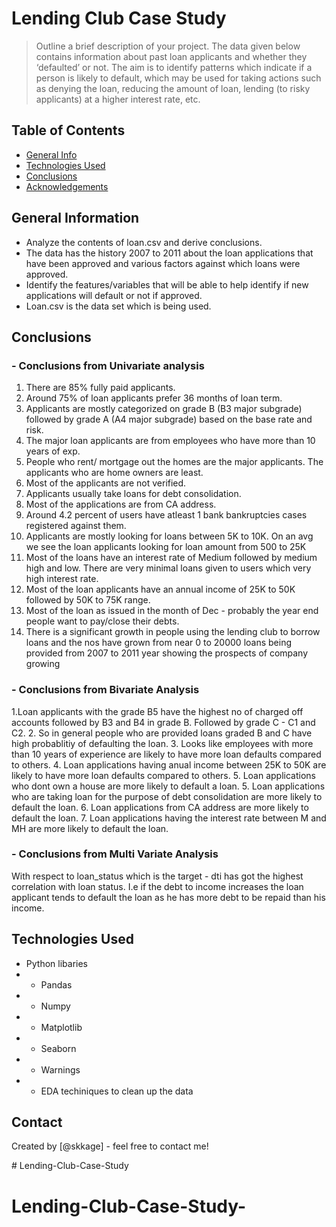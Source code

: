 # Lending Club Case Study
> Outline a brief description of your project.
The data given below contains information about past loan applicants and whether they ‘defaulted’ or not. The aim is to identify patterns which indicate if a person is likely to default, which may be used for taking actions such as denying the loan, reducing the amount of loan, lending (to risky applicants) at a higher interest rate, etc.

## Table of Contents
* [General Info](#general-information)
* [Technologies Used](#technologies-used)
* [Conclusions](#conclusions)
* [Acknowledgements](#acknowledgements)

<!-- You can include any other section that is pertinent to your problem -->

## General Information
- Analyze the contents of loan.csv and derive conclusions.
- The data has the history 2007 to 2011 about the loan applications that have been approved and various factors against which loans were approved.
- Identify the features/variables that will be able to help identify if new applications will default or not if approved.
- Loan.csv is the data set which is being used.

<!-- You don't have to answer all the questions - just the ones relevant to your project. -->

## Conclusions
### - Conclusions from Univariate analysis

1. There are 85% fully paid applicants.
2. Around 75% of loan applicants prefer 36 months of loan term.
3. Applicants are mostly categorized on grade B (B3 major subgrade) followed by grade A (A4 major subgrade) based on the base rate and risk.
4. The major loan applicants are from employees who have more than 10 years of exp.
5. People who rent/ mortgage out the homes are the major applicants. The applicants who are home owners are least.
6. Most of the applicants are not verified.
7. Applicants usually take loans for debt consolidation.
8. Most of the applications are from CA address.
9. Around 4.2 percent of users have atleast 1 bank bankruptcies cases registered against them.
10. Applicants are mostly looking for loans between 5K to 10K. On an avg we see the loan applicants looking for loan amount from 500 to 25K
11. Most of the loans have an interest rate of Medium followed by medium high and low. There are very minimal loans given to users which very high interest rate.
12. Most of the loan applicants have an annual income of 25K to 50K followed by 50K to 75K range.
13. Most of the loan as issued in the month of Dec - probably the year end people want to pay/close their debts.
14. There is a significant growth in people using the lending club to borrow loans and the nos have grown from near 0 to 20000 loans being provided from 2007 to  2011 year showing the prospects of company growing


### - Conclusions from Bivariate Analysis

1.Loan applicants with the grade B5 have the highest no of charged off accounts followed by B3 and B4 in grade B. Followed by grade C - C1 and C2.
2. So in general people who are provided loans graded B and C have high probablitiy of defaulting the loan.
3. Looks like employees with more than 10 years of experience are likely to have more loan defaults compared to others.
4. Loan applications having anual income between 25K to 50K are likely to have more loan defaults compared to others. 5. Loan applications who dont own a house are more likely to default a loan.
5. Loan applications who are taking loan for the purpose of debt consolidation are more likely to default the loan.
6. Loan applications from CA address are more  likely to default the loan.
7. Loan applications having the interest rate between M and MH are more  likely to default the loan.

### - Conclusions from Multi Variate Analysis

With respect to loan_status which is the target - dti has got the highest correlation with loan status. I.e if the debt to income increases the loan applicant tends to default the loan as he has more debt to be repaid than his income.

<!-- You don't have to answer all the questions - just the ones relevant to your project. -->


## Technologies Used
- Python libaries
- - Pandas
- - Numpy
- - Matplotlib
- - Seaborn
- - Warnings
- - EDA techiniques to clean up the data

<!-- As the libraries versions keep on changing, it is recommended to mention the version of library used in this project -->




## Contact
Created by [@skkage] - feel free to contact me!


<!-- Optional -->
<!-- ## License -->
<!-- This project is open source and available under the [... License](). -->

<!-- You don't have to include all sections - just the one's relevant to your project --># Lending-Club-Case-Study
# Lending-Club-Case-Study-
